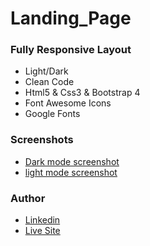 # Landing_Page
### Fully Responsive Layout
- Light/Dark
- Clean Code
- Html5 & Css3 & Bootstrap 4
- Font Awesome Icons
- Google Fonts
### Screenshots
- [Dark mode screenshot](https://drive.google.com/file/d/1ArFVGBFCLfvYHGEUyQGsCt5lClh62tbK/view)
- [light mode screenshot](https://drive.google.com/file/d/1vAeT2dcwjJ5BA362AHa2OOOv4AX76yw_/view)

### Author
- [Linkedin](https://www.linkedin.com/in/hatem-bassem/)
- [Live Site](https://landing-page1-i8d50r752-elsaadany427.vercel.app/)
